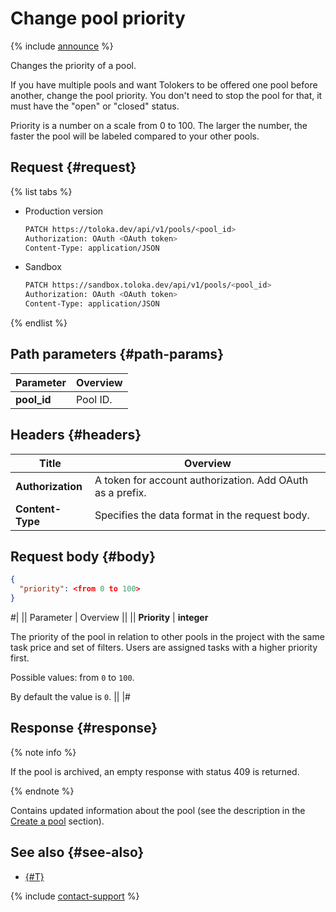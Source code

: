 # Change pool priority

{% include [announce](../_includes/announce.md) %}

Changes the priority of a pool.

If you have multiple pools and want Tolokers to be offered one pool before another, change the pool priority. You don't need to stop the pool for that, it must have the "open" or "closed" status.

Priority is a number on a scale from 0 to 100. The larger the number, the faster the pool will be labeled compared to your other pools.

## Request {#request}

{% list tabs %}

- Production version

    ```bash
    PATCH https://toloka.dev/api/v1/pools/<pool_id>
    Authorization: OAuth <OAuth token>
    Content-Type: application/JSON
    ```

- Sandbox

    ```bash
    PATCH https://sandbox.toloka.dev/api/v1/pools/<pool_id>
    Authorization: OAuth <OAuth token>
    Content-Type: application/JSON
    ```

{% endlist %}

## Path parameters {#path-params}

Parameter | Overview
----- | -----
**pool_id** | Pool ID.

## Headers {#headers}

Title | Overview
----- | -----
**Authorization** | A token for account authorization. Add OAuth as a prefix.
**Content-Type** | Specifies the data format in the request body.

## Request body {#body}

```json
{
  "priority": <from 0 to 100>
}
```

#|
|| Parameter | Overview ||
|| **Priority** | **integer**

The priority of the pool in relation to other pools in the project with the same task price and set of filters. Users are assigned tasks with a higher priority first.

Possible values: from `0` to `100`.

By default the value is `0`. ||
|#

## Response {#response}

{% note info %}

If the pool is archived, an empty response with status 409 is returned.

{% endnote %}

Contains updated information about the pool (see the description in the [Create a pool](create-pool.md#response) section).

## See also {#see-also}

- [{#T}](../../guide/concepts/pool-edit.md)

{% include [contact-support](../../guide/_includes/contact-support.md) %}